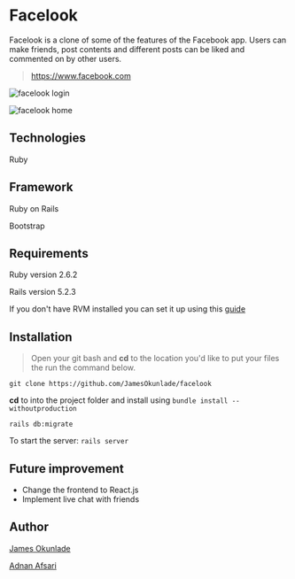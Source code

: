 # Facelook
Facelook is a clone of some of the features of the Facebook app. Users can make friends, post contents and different posts can be liked and commented on by other users.
> https://www.facebook.com

![facelook login](login.png "Facelook login")


![facelook home](home.png "Facelook home")

## Technologies
Ruby

## Framework
Ruby on Rails

Bootstrap

## Requirements
Ruby version 2.6.2

Rails version 5.2.3

If you don't have RVM installed you can set it up using this [guide](https://rvm.io/rvm/install)

## Installation
> Open your git bash and **cd** to the location you'd like to put your files the run the command below.

`git clone https://github.com/JamesOkunlade/facelook`

**cd** to into the project folder and install using `bundle install --withoutproduction`

`rails db:migrate`

To start the server: `rails server`

## Future improvement

- Change the frontend to React.js
- Implement live chat with friends


## Author
[James Okunlade](https://github.com/JamesOkunlade)

[Adnan Afsari](https://github.com/AdnanAfsari)
